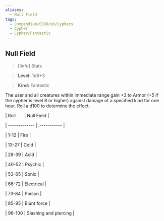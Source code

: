 ```yaml
---
aliases:
  - Null Field
tags:
  - Compendium/CSRD/en/Cyphers
  - Cypher
  - Cypher/Fantastic
---
```

  
    
## Null Field    
>[!info] Stats    
> **Level:** 1d6+3    
> **Kind:** Fantastic  
    
The user and all creatures within immediate range gain +3 to Armor (+5 if the cypher is level 8 or higher) against damage of a specified kind for one hour. Roll a d100 to determine the effect.    
  
|  Roll &nbsp; &nbsp; &nbsp; | Null Field  |    
| ------------- | :----------- |    
| 1-12 | Fire |    
| 13-27 | Cold |    
| 28-39 | Acid |    
| 40-52 | Psychic |    
| 53-65 | Sonic |    
| 66-72 | Electrical |    
| 73-84 | Poison |    
| 85-95 | Blunt force |    
| 96-100 | Slashing and piercing |
